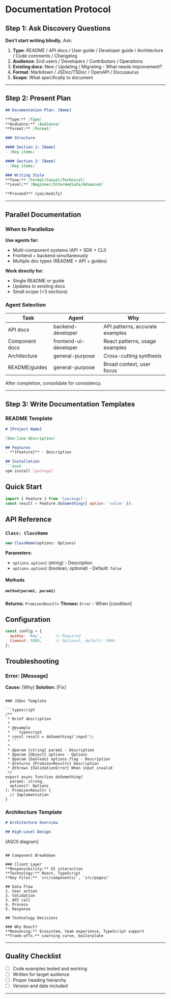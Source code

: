 # Documentation Protocol

## Step 1: Ask Discovery Questions

**Don't start writing blindly.** Ask:

1. **Type**: README / API docs / User guide / Developer guide / Architecture / Code comments / Changelog
2. **Audience**: End users / Developers / Contributors / Operations
3. **Existing docs**: New / Updating / Migrating - What needs improvement?
4. **Format**: Markdown / JSDoc/TSDoc / OpenAPI / Docusaurus
5. **Scope**: What specifically to document

---

## Step 2: Present Plan

```markdown
## Documentation Plan: [Name]

**Type:** [Type]
**Audience:** [Audience]
**Format:** [Format]

### Structure

#### Section 1: [Name]
- [Key items]

#### Section 2: [Name]
- [Key items]

### Writing Style
**Tone:** [Formal/Casual/Technical]
**Level:** [Beginner/Intermediate/Advanced]

**Proceed?** (yes/modify)
```

---

## Parallel Documentation

### When to Parallelize

**Use agents for:**
- Multi-component systems (API + SDK + CLI)
- Frontend + backend simultaneously
- Multiple doc types (README + API + guides)

**Work directly for:**
- Single README or guide
- Updates to existing docs
- Small scope (<3 sections)

### Agent Selection

| Task | Agent | Why |
|------|-------|-----|
| API docs | backend-developer | API patterns, accurate examples |
| Component docs | frontend-ui-developer | React patterns, usage examples |
| Architecture | general-purpose | Cross-cutting synthesis |
| README/guides | general-purpose | Broad context, user focus |

After completion, consolidate for consistency.

---

## Step 3: Write Documentation Templates

### README Template

```markdown
# [Project Name]

[One-line description]

## Features
- **[Feature]** - Description

## Installation
```bash
npm install [package]
```

## Quick Start
```javascript
import { Feature } from '[package]';
const result = Feature.doSomething({ option: 'value' });
```

## API Reference

### `Class: ClassName`
```typescript
new ClassName(options: Options)
```

**Parameters:**
- `options.option1` (string) - Description
- `options.option2` (boolean, optional) - Default: `false`

#### Methods

##### `method(param1, param2)`
**Returns:** `Promise<Result>`
**Throws:** `Error` - When [condition]

## Configuration
```javascript
const config = {
  apiKey: 'key',      // Required
  timeout: 5000,      // Optional, default: 5000
};
```

## Troubleshooting

### Error: [Message]
**Cause:** [Why]
**Solution:** [Fix]
```

### JSDoc Template

```typescript
/**
 * Brief description
 *
 * @example
 * ```typescript
 * const result = doSomething('input');
 * ```
 *
 * @param {string} param1 - Description
 * @param {Object} options - Options
 * @param {boolean} options.flag - Description
 * @returns {Promise<Result>} Description
 * @throws {ValidationError} When input invalid
 */
export async function doSomething(
  param1: string,
  options?: Options
): Promise<Result> {
  // Implementation
}
```

### Architecture Template

```markdown
# Architecture Overview

## High-Level Design
```
[ASCII diagram]
```

## Component Breakdown

### Client Layer
**Responsibility:** UI interaction
**Technology:** React, TypeScript
**Key Files:** `src/components/`, `src/pages/`

## Data Flow
1. User action
2. Validation
3. API call
4. Process
5. Response

## Technology Decisions

### Why React?
**Reasoning:** Ecosystem, team experience, TypeScript support
**Trade-offs:** Learning curve, boilerplate
```

---

## Quality Checklist

- [ ] Code examples tested and working
- [ ] Written for target audience
- [ ] Proper heading hierarchy
- [ ] Version and date included

---
